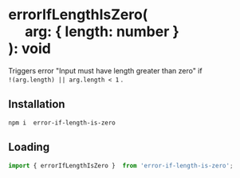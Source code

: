 # errorIfLengthIsZero(<br>&nbsp;&nbsp;&nbsp;&nbsp;&nbsp;arg: { length: number }<br>): void

Triggers error "Input must have length greater than zero" if  
`!(arg.length) || arg.length < 1` .

## Installation
`npm i  error-if-length-is-zero`

## Loading
```js
import { errorIfLengthIsZero }  from 'error-if-length-is-zero';
```
